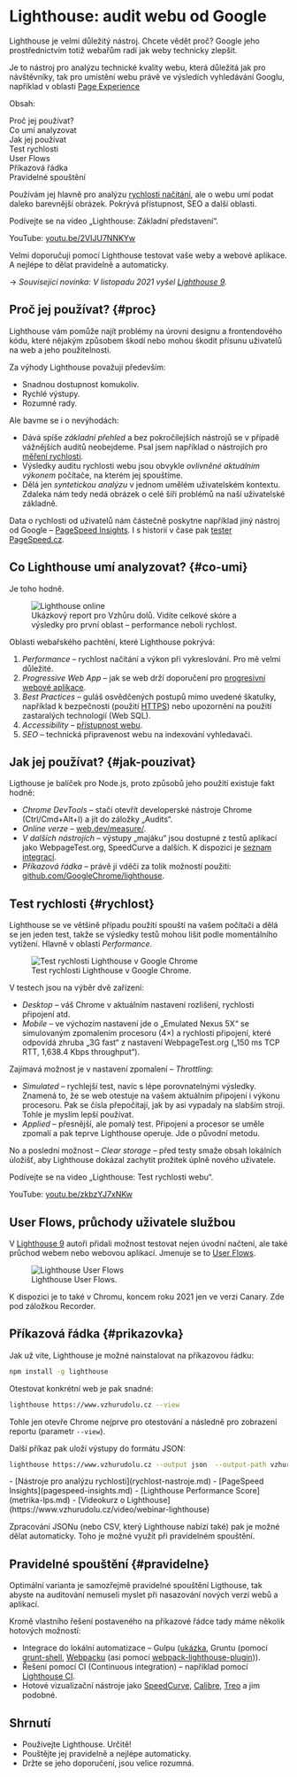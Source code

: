 # Lighthouse: audit webu od Google

Lighthouse je velmi důležitý nástroj. Chcete vědět proč? Google jeho prostřednictvím totiž webařům radí jak weby technicky zlepšit.

Je to nástroj pro analýzu technické kvality webu, která důležitá jak pro návštěvníky, tak pro umístění webu právě ve výsledích vyhledávání Googlu, například v oblasti [Page Experience](google-page-experience.md)

Obsah:

<div markdown="1" id="toc" class="f-6">

- [Proč jej používat?](#proc)
- [Co umí analyzovat](#co-umi)
- [Jak jej používat](#jak-pouzivat)
- [Test rychlosti](#rychlost)
- [User Flows](#user-flows)
- [Příkazová řádka](#prikazovka)
- [Pravidelné spouštění](#pravidelne)

</div>

Používám jej hlavně pro analýzu [rychlosti načítání](https://www.vzhurudolu.cz/rychlost-nacitani), ale o webu umí podat daleko barevnější obrázek. Pokrývá přístupnost, SEO a další oblasti.

Podívejte se na video „Lighthouse: Základní představení“.

YouTube: [youtu.be/2VIJU7NNKYw](https://www.youtube.com/watch?v=2VIJU7NNKYw)

Velmi doporučuji pomocí Lighthouse testovat vaše weby a webové aplikace. A nejlépe to dělat pravidelně a automaticky.

→ *Související novinka: V listopadu 2021 vyšel [Lighthouse 9](https://www.vzhurudolu.cz/blog/206-lighthouse-9).*

## Proč jej používat? {#proc}

Lighthouse vám pomůže najít problémy na úrovni designu a frontendového kódu, které nějakým způsobem škodí nebo mohou škodit přísunu uživatelů na web a jeho použitelnosti.

<!-- AdSnippet -->

Za výhody Lighthouse považuji především:

- Snadnou dostupnost komukoliv.
- Rychlé výstupy.
- Rozumné rady.

Ale bavme se i o nevýhodách:

- Dává spíše *základní přehled* a bez pokročilejších nástrojů se v případě vážnějších auditů neobejdeme. Psal jsem například o nástrojích pro [měření rychlosti](rychlost-nastroje.md).
- Výsledky auditu rychlosti webu jsou obvykle *ovlivněné aktuálním výkonem*  počítače, na kterém jej spouštíme.
- Dělá jen *syntetickou analýzu* v jednom umělém uživatelském kontextu. Zdaleka nám tedy nedá obrázek o celé šíři problémů na naší uživatelské základně.

Data o rychlosti od uživatelů nám částečně poskytne například jiný nástroj od Google – [PageSpeed Insights](pagespeed-insights.md). I s historií v čase pak [tester PageSpeed.cz](https://pagespeed.cz/).

## Co Lighthouse umí analyzovat? {#co-umi}

Je toho hodně.

<figure>
<img src="../dist/images/original/lighthouse-chrome.png" alt="Lighthouse online">
<figcaption markdown="1">
Ukázkový report pro Vzhůru dolů. Vidíte celkové skóre a výsledky pro první oblast – performance neboli rychlost.
</figcaption>
</figure>

Oblasti webařského pachtění, které Lighthouse pokrývá:

1. *Performance* – rychlost načítání a výkon při vykreslování. Pro mě velmi důležité.
2. *Progressive Web App* – jak se web drží doporučení pro [progresivní webové aplikace](pwa.md).
3. *Best Practices* – guláš osvědčených postupů mimo uvedené škatulky, například k bezpečnosti (použití  [HTTPS](https.md)) nebo upozornění na použití zastaralých technologií (Web SQL).
4. *Accessibility* – [přístupnost webu](https://www.vzhurudolu.cz/pristupnost).
5. *SEO* – technická připravenost webu na indexování vyhledavači.

## Jak jej používat? {#jak-pouzivat}

Ligthouse je balíček pro Node.js, proto způsobů jeho použití existuje fakt hodně:

- *Chrome DevTools* – stačí otevřít developerské nástroje Chrome (Ctrl/Cmd+Alt+I) a jít do záložky „Audits“.
- *Online verze* – [web.dev/measure/](https://web.dev/measure/).
- *V dalších nástrojích* – výstupy „majáku“ jsou dostupné z testů aplikací jako WebpageTest.org, SpeedCurve a dalších. K dispozici je [seznam integrací](https://github.com/GoogleChrome/lighthouse#lighthouse-integrations-in-web-perf-services).
- *Příkazová řádka* – právě jí vděčí za tolik možností použití: [github.com/GoogleChrome/lighthouse](https://github.com/GoogleChrome/lighthouse).

## Test rychlosti {#rychlost}

Lighthouse se ve většině případu použití spouští na vašem počítači a dělá se jen jeden test, takže se výsledky testů mohou lišit podle momentálního vytížení. Hlavně v oblasti *Performance*.

<figure>
<img src="../dist/images/original/lighthouse-rychlost.png" alt="Test rychlosti Lighthouse v Google Chrome">
<figcaption markdown="1">
Test rychlosti Lighthouse v Google Chrome.
</figcaption>
</figure>

V testech jsou na výběr dvě zařízení:

- *Desktop* – váš Chrome v aktuálním nastavení rozlišení, rychlosti připojení atd.
- *Mobile* – ve výchozím nastavení jde o „Emulated Nexus 5X“ se simulovaným zpomalením procesoru (4×) a rychlosti připojení, které odpovídá zhruba „3G fast“ z nastavení WebpageTest.org („150 ms TCP RTT, 1,638.4 Kbps throughput“).

Zajímavá možnost je v nastavení zpomalení – *Throttling*:

- *Simulated* – rychlejší test, navíc s lépe porovnatelnými výsledky. Znamená to, že se web otestuje na vašem aktuálním připojení i výkonu procesoru. Pak se čísla přepočítají, jak by asi vypadaly na slabším stroji. Tohle je myslím lepší používat.
- *Applied* – přesnější, ale pomalý test. Připojení a procesor se uměle zpomalí a pak teprve Lighthouse operuje. Jde o původní metodu.

No a poslední možnost – *Clear storage* – před testy smaže obsah lokálních úložišť, aby Lighthouse dokázal zachytit prožitek úplně nového uživatele.

Podívejte se na video „Lighthouse: Test rychlosti webu“.

YouTube: [youtu.be/zkbzYJ7xNKw](https://www.youtube.com/watch?v=zkbzYJ7xNKw)

## User Flows, průchody uživatele službou

V [Lighthouse 9](https://www.vzhurudolu.cz/blog/206-lighthouse-9) autoři přidali možnost testovat nejen úvodní načtení, ale také průchod webem nebo webovou aplikací. Jmenuje se to [User Flows](https://web.dev/lighthouse-user-flows/).

<figure>
<img src="../dist/images/original/lighthouse-user-flows.png" alt="Lighthouse User Flows">
<figcaption markdown="1">
Lighthouse User Flows.
</figcaption>
</figure>

K dispozici je to také v Chromu, koncem roku 2021 jen ve verzi Canary. Zde pod záložkou Recorder.

## Příkazová řádka {#prikazovka}

Jak už víte, Lighthouse je možné nainstalovat na příkazovou řádku:

```bash
npm install -g lighthouse
```

Otestovat konkrétní web je pak snadné:

```bash
lighthouse https://www.vzhurudolu.cz --view
```

Tohle jen otevře Chrome nejprve pro otestování a následně pro zobrazení reportu (parametr `--view`).

Další příkaz pak uloží výstupy do formátu JSON:

```bash
lighthouse https://www.vzhurudolu.cz --output json  --output-path vzhurudolu-report.json
```

<div class="related web-only" markdown="1">
- [Nástroje pro analýzu rychlosti](rychlost-nastroje.md)
- [PageSpeed Insights](pagespeed-insights.md)
- [Lighthouse Performance Score](metrika-lps.md)
- [Videokurz o Lighthouse](https://www.vzhurudolu.cz/video/webinar-lighthouse)
</div>

Zpracování JSONu (nebo CSV, který Lighthouse nabízí také) pak je možné dělat automaticky. Toho je možné využít při pravidelném spouštění.

## Pravidelné spouštění {#pravidelne}

Optimální varianta je samozřejmě pravidelné spouštění Ligthouse, tak abyste na auditování nemuseli myslet při nasazování nových verzí webů a aplikací.

<!-- AdSnippet -->

Kromě vlastního řešení postaveného na příkazové řádce tady máme několik hotových možností:

- Integrace do lokální automatizace – Gulpu ([ukázka](https://github.com/GoogleChrome/lighthouse/tree/master/docs/recipes/gulp), Gruntu (pomocí [grunt-shell](https://github.com/sindresorhus/grunt-shell), [Webpacku](webpack.md) (asi pomocí [webpack-lighthouse-plugin](https://github.com/addyosmani/webpack-lighthouse-plugin))).
- Řešení pomocí CI (Continuous integration) – například pomocí [Lighthouse CI](https://github.com/ebidel/lighthouse-ci).
- Hotové vizualizační nástroje jako [SpeedCurve](speedcurve.md), [Calibre](https://calibreapp.com/), [Treo](https://treo.sh/) a jim podobné.

## Shrnutí

- Používejte Lighthouse. Určitě!
- Pouštějte jej pravidelně a nejlépe automaticky.
- Držte se jeho doporučení, jsou velice rozumná.

<!-- AdSnippet -->
